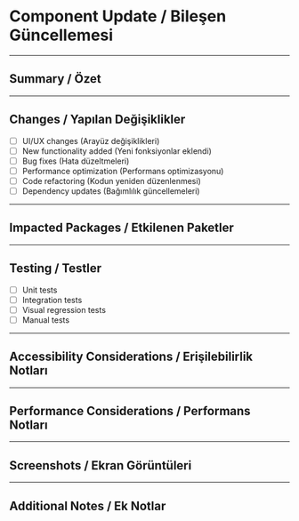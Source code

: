 # Component Update / Bileşen Güncellemesi

---

## Summary / Özet  
<!--  
Describe the scope of the component update and affected files.  
Bileşen güncellemesinin kapsamı ve etkilenen dosyalar.  
-->

---

## Changes / Yapılan Değişiklikler  
- [ ] UI/UX changes (Arayüz değişiklikleri)  
- [ ] New functionality added (Yeni fonksiyonlar eklendi)  
- [ ] Bug fixes (Hata düzeltmeleri)  
- [ ] Performance optimization (Performans optimizasyonu)  
- [ ] Code refactoring (Kodun yeniden düzenlenmesi)  
- [ ] Dependency updates (Bağımlılık güncellemeleri)  

---

## Impacted Packages / Etkilenen Paketler  
<!--  
List affected packages/modules in monorepo.  
Monorepo’daki etkilenen paketler/modüller.  
-->

---

## Testing / Testler  
- [ ] Unit tests  
- [ ] Integration tests  
- [ ] Visual regression tests  
- [ ] Manual tests  

---

## Accessibility Considerations / Erişilebilirlik Notları  
<!--  
Notes on accessibility improvements or issues.  
Erişilebilirlik ile ilgili iyileştirmeler veya sorunlar.  
-->

---

## Performance Considerations / Performans Notları  
<!--  
Details about performance impacts or improvements.  
Performans etkileri veya iyileştirmeleri.  
-->

---

## Screenshots / Ekran Görüntüleri  
<!-- UI changes screenshots -->

---

## Additional Notes / Ek Notlar  
